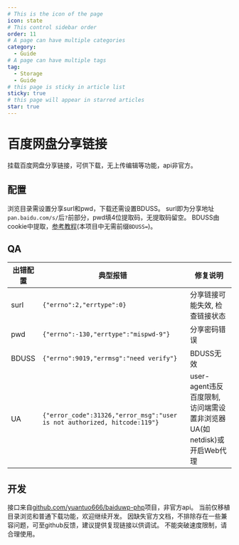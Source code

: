 ```yaml
---
# This is the icon of the page
icon: state
# This control sidebar order
order: 11
# A page can have multiple categories
category:
  - Guide
# A page can have multiple tags
tag:
  - Storage
  - Guide
# this page is sticky in article list
sticky: true
# this page will appear in starred articles
star: true
---
```


# 百度网盘分享链接

挂载百度网盘分享链接，可供下载，无上传编辑等功能，api非官方。

## 配置

浏览目录需设置分享surl和pwd，下载还需设置BDUSS。
surl即为分享地址`pan.baidu.com/s/`后`?`前部分，pwd填4位提取码，无提取码留空。
BDUSS由cookie中提取，[参考教程](http://pandownload.net/faq/cookie.html)(本项目中无需前缀`BDUSS=`)。

## QA
|出错配置|典型报错|修复说明|
|---|---|---|
|surl|`{"errno":2,"errtype":0}`|分享链接可能失效, 检查链接状态|
|pwd|`{"errno":-130,"errtype":"mispwd-9"}`|分享密码错误|
|BDUSS|`{"errno":9019,"errmsg":"need verify"}`|BDUSS无效|
|UA|`{"error_code":31326,"error_msg":"user is not authorized, hitcode:119"}`|user-agent违反百度限制, 访问端需设置非浏览器UA(如netdisk)或开启Web代理|

## 开发

接口来自[github.com/yuantuo666/baiduwp-php](https://github.com/yuantuo666/baiduwp-php)项目，非官方api。
当前仅移植目录浏览和普通下载功能，欢迎继续开发。
因缺失官方文档，不排除存在一些兼容问题，可至github反馈，建议提供复现链接以供调试。
不能突破速度限制，请合理使用。
